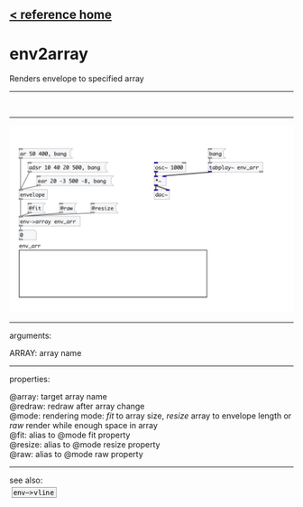 [< reference home](index.html)
---

# env2array


Renders envelope to specified array

---

<br>


---


![example](examples/env2array-example.jpg)

---
arguments:

ARRAY: array name<br>

---
properties:

@array: target array name<br>
@redraw: redraw after array
            change<br>
@mode: rendering
            mode: *fit* to array size, *resize* array to envelope length or *raw* render while
            enough space in array<br>
@fit: alias to @mode fit property<br>
@resize: alias to @mode resize property<br>
@raw: alias to @mode raw property<br>

---
see also:<br>
[![env-&gt;vline](img/object_env-&gt;vline.png)](env->vline.html)
